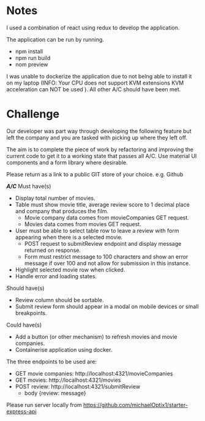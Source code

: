 # Notes

I used a combination of react using redux to develop the application.

The application can be run by running.

-   npm install
-   npm run build
-   nom preview

I was unable to dockerize the application due to not being able to install it on my laptop (INFO: Your CPU does not support KVM extensions
KVM acceleration can NOT be used
). All other A/C should have been met.

# Challenge

Our developer was part way through developing the following feature but left the company and you are tasked with picking up where they left off.

The aim is to complete the piece of work by refactoring and improving the current code to get it to a working state that passes all A/C. Use material UI components and a form library where desirable.

Please return as a link to a public GIT store of your choice. e.g. Github

**_A/C_**
Must have(s)

-   Display total number of movies.
-   Table must show movie title, average review score to 1 decimal place and company that produces the film.
    -   Movie company data comes from movieCompanies GET request.
    -   Movies data comes from movies GET request.
-   User must be able to select table row to leave a review with form appearing when there is a selected movie.
    -   POST request to submitReview endpoint and display message returned on response.
    -   Form must restrict message to 100 characters and show an error message if over 100 and not allow for submission in this instance.
-   Highlight selected movie row when clicked.
-   Handle error and loading states.

Should have(s)

-   Review column should be sortable.
-   Submit review form should appear in a modal on mobile devices or small breakpoints.

Could have(s)

-   Add a button (or other mechanism) to refresh movies and movie companies.
-   Containerise application using docker.

The three endpoints to be used are:

-   GET movie companies: http://localhost:4321/movieCompanies
-   GET movies: http://localhost:4321/movies
-   POST review: http://localhost:4321/submitReview
    -   body {review: message}

Please run server locally from https://github.com/michaelOptix1/starter-express-api
